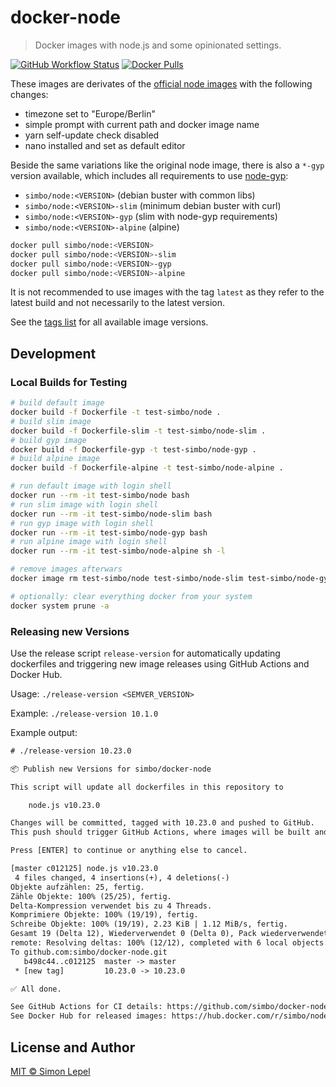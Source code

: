 docker-node
===========

> Docker images with node.js and some opinionated settings.

[![GitHub Workflow Status](https://img.shields.io/github/workflow/status/simbo/docker-node/CI)](https://github.com/simbo/docker-node/actions?query=workflow%3ACI)
[![Docker Pulls](https://img.shields.io/docker/pulls/simbo/node.svg)](https://hub.docker.com/r/simbo/node)


These images are derivates of the [official node images](https://hub.docker.com/_/node/)
with the following changes:

  - timezone set to "Europe/Berlin"
  - simple prompt with current path and docker image name
  - yarn self-update check disabled
  - nano installed and set as default editor

Beside the same variations like the original node image, there is also a `*-gyp`
version available, which includes all requirements to use [node-gyp](https://github.com/nodejs/node-gyp):

  - `simbo/node:<VERSION>` (debian buster with common libs)
  - `simbo/node:<VERSION>-slim` (minimum debian buster with curl)
  - `simbo/node:<VERSION>-gyp` (slim with node-gyp requirements)
  - `simbo/node:<VERSION>-alpine` (alpine)

```sh
docker pull simbo/node:<VERSION>
docker pull simbo/node:<VERSION>-slim
docker pull simbo/node:<VERSION>-gyp
docker pull simbo/node:<VERSION>-alpine
```

It is not recommended to use images with the tag `latest` as they refer to the
latest build and not necessarily to the latest version.

See the [tags list](https://hub.docker.com/r/simbo/node/tags/) for all available
image versions.

## Development

### Local Builds for Testing

```sh
# build default image
docker build -f Dockerfile -t test-simbo/node .
# build slim image
docker build -f Dockerfile-slim -t test-simbo/node-slim .
# build gyp image
docker build -f Dockerfile-gyp -t test-simbo/node-gyp .
# build alpine image
docker build -f Dockerfile-alpine -t test-simbo/node-alpine .

# run default image with login shell
docker run --rm -it test-simbo/node bash
# run slim image with login shell
docker run --rm -it test-simbo/node-slim bash
# run gyp image with login shell
docker run --rm -it test-simbo/node-gyp bash
# run alpine image with login shell
docker run --rm -it test-simbo/node-alpine sh -l

# remove images afterwars
docker image rm test-simbo/node test-simbo/node-slim test-simbo/node-gyp test-simbo/node-alpine

# optionally: clear everything docker from your system
docker system prune -a
```

### Releasing new Versions

Use the release script `release-version` for automatically updating dockerfiles
and triggering new image releases using GitHub Actions and Docker Hub.

Usage: `./release-version <SEMVER_VERSION>`

Example: `./release-version 10.1.0`

Example output:

```txt
# ./release-version 10.23.0

📦 Publish new Versions for simbo/docker-node

This script will update all dockerfiles in this repository to

    node.js v10.23.0

Changes will be committed, tagged with 10.23.0 and pushed to GitHub.
This push should trigger GitHub Actions, where images will be built and released to Docker Hub, where they will be tagged with 10, 10.23 and 10.23.0.

Press [ENTER] to continue or anything else to cancel.

[master c012125] node.js v10.23.0
 4 files changed, 4 insertions(+), 4 deletions(-)
Objekte aufzählen: 25, fertig.
Zähle Objekte: 100% (25/25), fertig.
Delta-Kompression verwendet bis zu 4 Threads.
Komprimiere Objekte: 100% (19/19), fertig.
Schreibe Objekte: 100% (19/19), 2.23 KiB | 1.12 MiB/s, fertig.
Gesamt 19 (Delta 12), Wiederverwendet 0 (Delta 0), Pack wiederverwendet 0
remote: Resolving deltas: 100% (12/12), completed with 6 local objects.
To github.com:simbo/docker-node.git
   b498c44..c012125  master -> master
 * [new tag]         10.23.0 -> 10.23.0

✅ All done.

See GitHub Actions for CI details: https://github.com/simbo/docker-node/actions
See Docker Hub for released images: https://hub.docker.com/r/simbo/node/tags
```

## License and Author

[MIT &copy; Simon Lepel](http://simbo.mit-license.org/)
